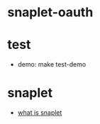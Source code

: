 snaplet-oauth
=============

test
=============

- demo: make test-demo


snaplet
=============

- [what is snaplet]

[what is snaplet]: http://snapframework.com/docs/tutorials/snaplets-tutorial